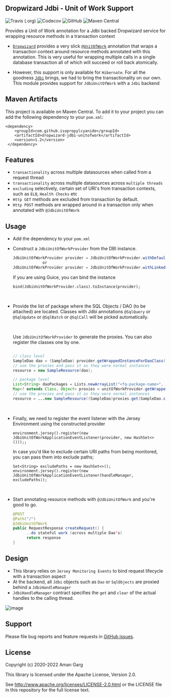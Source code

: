 ## Dropwizard Jdbi - Unit of Work Support

![Travis (.org)](https://img.shields.io/travis/isopropylcyanide/dropwizard-jdbi-unitofwork)
![Codecov](https://img.shields.io/codecov/c/github/isopropylcyanide/dropwizard-jdbi-unitofwork?color=green)
![GitHub](https://img.shields.io/github/license/isopropylcyanide/dropwizard-jdbi-unitofwork?color=blue)
![Maven Central](https://img.shields.io/maven-central/v/com.github.isopropylcyanide/dropwizard-jdbi-unitofwork)

Provides a Unit of Work annotation for a Jdbi backed Dropwizard service for wrapping resource methods in a transaction
context

- [`Dropwizard`](https://github.com/dropwizard/dropwizard) provides a very
  slick [`@UnitOfWork`](https://www.dropwizard.io/en/latest/manual/hibernate.html) annotation that wraps a transaction
  context around resource methods annotated with this annotation. This is very useful for wrapping multiple calls in a
  single database transaction all of which will succeed or roll back atomically.

- However, this support is only available for `Hibernate`. For all the goodness [`Jdbi`](http://jdbi.org/jdbi2/) brings,
  we had to bring the transactionality on our own. This module provides support for `JdbiUnitOfWork` with a `Jdbi`
  backend

## Maven Artifacts

This project is available on Maven Central. To add it to your project you can add the following dependency to your
`pom.xml`:

    <dependency>
        <groupId>com.github.isopropylcyanide</groupId>
        <artifactId>dropwizard-jdbi-unitofwork</artifactId>
        <version>1.2</version>
     </dependency>

## Features

- `transactionality` across multiple datasources when called from a request thread
- `transactionality` across multiple datasources across `multiple threads`
- `excluding` selectively, certain set of URI's from transaction contexts, such as `ELB`, `Health Checks` etc
- `Http GET` methods are excluded from transaction by default.
- `Http POST` methods are wrapped around in a transaction only when annotated with `@JdbiUnitOfWork`

## Usage

- Add the dependency to your `pom.xml`

- Construct a `JdbiUnitOfWorkProvider` from the DBI instance.

  ```java
  JdbiUnitOfWorkProvider provider = JdbiUnitOfWorkProvider.withDefault(dbi); // most common
               or
  JdbiUnitOfWorkProvider provider = JdbiUnitOfWorkProvider.withLinked(dbi); // most common
  ```

  If you are using Guice, you can bind the instance
  ```
  bind(JdbiUnitOfWorkProvider.class).toInstance(provider);
  ```

<br>

- Provide the list of package where the SQL Objects / DAO (to be attached) are located. Classes with Jdbi
  annotations `@SqlQuery` or `@SqlUpdate` or `@SqlBatch` or `@SqlCall` will be picked automatically.

  <br>

  Use `JdbiUnitOfWorkProvider` to generate the proxies. You can also register the classes one by one.

  ```java
  
  // class level
  SampleDao dao = (SampleDao) provider.getWrappedInstanceForDaoClass(SampleDao.class);
  // use the proxies and pass it as they were normal instances
  resource = new SampleResource(dao);
  
  // package level
  List<String> daoPackages = Lists.newArrayList("<fq-package-name>", "fq-package-name-2", ...);
  Map<? extends Class, Object> proxies = unitOfWorkProvider.getWrappedInstanceForDaoPackage(daoPackages);
  // use the proxies and pass it as they were normal instances
  resource = ...new SampleResource((SampleDao)proxies.get(SampleDao.class))
  ```

<br>

- Finally, we need to register the event listener with the Jersey Environment using the constructed provider
  ```
  environment.jersey().register(new JdbiUnitOfWorkApplicationEventListener(provider, new HashSet<>()));;
  ```
  In case you'd like to exclude certain URI paths from being monitored, you can pass them into exclude paths;
  ```
  Set<String> excludePaths = new HashSet<>();
  environment.jersey().register(new JdbiUnitOfWorkApplicationEventListener(handleManager, excludePaths));
  ```

<br>

- Start annotating resource methods with `@JdbiUnitOfWork` and you're good to go.
    ```java
    @POST
    @Path("/")
    @JdbiUnitOfWork
    public RequestResponse createRequest() {
          ..do stateful work (across multiple Dao's)
          return response 
    }
    ```

## Design

- This library relies on `Jersey Monitoring Events` to bind request lifecycle with a transaction aspect
- At the backend, all `Jdbi` objects such as `Dao` or `SqlObjects` are proxied behind a `JdbiHandleManager`
- `JdbiHandleManager` contract specifies the `get` and `clear` of the actual handles to the calling thread.

![image](https://user-images.githubusercontent.com/12872673/80345369-a563d580-8886-11ea-9fd9-3b659ac1d75b.png)

## Support

Please file bug reports and feature requests
in [GitHub issues](https://github.com/isopropylcyanide/dropwizard-jdbi-unitofwork/issues).

## License

Copyright (c) 2020-2022 Aman Garg

This library is licensed under the Apache License, Version 2.0.

See http://www.apache.org/licenses/LICENSE-2.0.html or the LICENSE file in this repository for the full license text.
